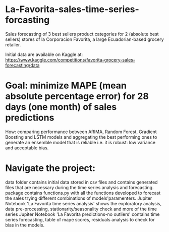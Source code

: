 # La-Favorita-sales-time-series-forcasting
Sales forecasting of 3 best sellers product categories for 2 (absolute best sellers) stores of la Corporacion Favorita, a large Ecuadorian-based grocery retailer.

Initial data are available on Kaggle at: https://www.kaggle.com/competitions/favorita-grocery-sales-forecasting/data

# Goal: minimize MAPE (mean absolute percentage error) for 28 days (one month) of sales predictions

How: comparing performance between ARIMA, Random Forest, Gradient Boosting and LSTM models and aggregating the best performing ones to generate an ensemble model that is reliable
i.e. it is robust: low variance and acceptable bias.

# Navigate the project:
data folder contains initial data stored in csv files and contains generated files that are necessary during the time series analysis and forecasting.
package contains functions.py with all the functions developed to forecast the sales trying different combinations of models'paramenters.
Jupiter Notebook 'La Favorita time series analysis' shows the exploratory analysis, data pre-processing, stationarity/seasonality check and more of the time series
Jupiter Notebook 'La Favorita predictions-no outliers' contains time series forecasting, table of mape scores, residuals analysis to check for bias in the models.
